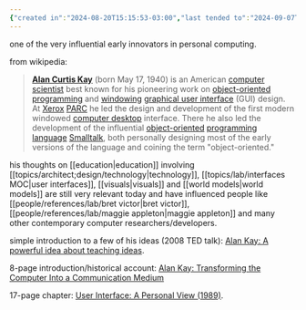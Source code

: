 ```yaml
---
{"created in":"2024-08-20T15:15:53-03:00","last tended to":"2024-09-07T20:39:18-03:00","tags":["person","lab","interfacedesign","research","learning","visuallearning","🌱","design","technology"],"dg-publish":true,"permalink":"/people/references/lab/alan-kay/","dgPassFrontmatter":true,"created":"2024-08-20T15:15:53.471-03:00","updated":"2024-09-07T20:39:21.282-03:00"}
---
```


one of the very influential early innovators in personal computing.

from wikipedia:
> [**Alan Curtis Kay**](https://en.wikipedia.org/wiki/Alan_Kay) (born May 17, 1940) is an American [computer scientist](https://en.wikipedia.org/wiki/Computer_scientist "Computer scientist") best known for his pioneering work on [object-oriented programming](https://en.wikipedia.org/wiki/Object-oriented_programming "Object-oriented programming") and [windowing](https://en.wikipedia.org/wiki/Window_(computing) "Window (computing)") [graphical user interface](https://en.wikipedia.org/wiki/Graphical_user_interface "Graphical user interface") (GUI) design. At [Xerox](https://en.wikipedia.org/wiki/Xerox "Xerox") [PARC](https://en.wikipedia.org/wiki/PARC_(company) "PARC (company)") he led the design and development of the first modern windowed [computer desktop](https://en.wikipedia.org/wiki/Desktop_metaphor "Desktop metaphor") interface. There he also led the development of the influential [object-oriented](https://en.wikipedia.org/wiki/Object-oriented_programming "Object-oriented programming") [programming language](https://en.wikipedia.org/wiki/Programming_language "Programming language") [Smalltalk](https://en.wikipedia.org/wiki/Smalltalk "Smalltalk"), both personally designing most of the early versions of the language and coining the term "object-oriented."

his thoughts on [[education\|education]] involving [[topics/architect;design/technology\|technology]], [[topics/lab/interfaces MOC\|user interfaces]], [[visuals\|visuals]] and [[world models\|world models]] are still very relevant today and have influenced people like [[people/references/lab/bret victor\|bret victor]], [[people/references/lab/maggie appleton\|maggie appleton]] and many other contemporary computer researchers/developers.

simple introduction to a few of his ideas (2008 TED talk): [Alan Kay: A powerful idea about teaching ideas](https://www.youtube.com/watch?v=Eg_ToU7m1MI).

8-page introduction/historical account: [Alan Kay: Transforming the Computer Into a Communication Medium](https://ethw.org/w/images/2/23/Barnes.pdf)

17-page chapter: [User Interface: A Personal View (1989)](http://worrydream.com/refs/Kay%20-%20User%20Interface,%20a%20Personal%20View.pdf).